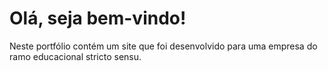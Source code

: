 # Olá, seja bem-vindo!

Neste portfólio contém um site que foi desenvolvido para uma empresa do ramo educacional stricto sensu. 
